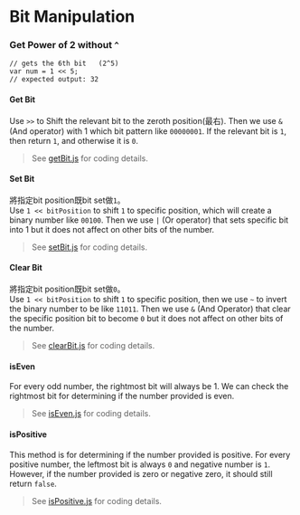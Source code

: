 # Bit Manipulation

### Get Power of 2 without `^` 

```
// gets the 6th bit   (2^5)
var num = 1 << 5; 
// expected output: 32
```


#### Get Bit

Use `>>` to Shift the relevant bit to the zeroth position(最右). Then we use `&` (And operator) with 1 which bit pattern like `00000001`. If the relevant bit is `1`, then return `1`, and otherwise it is `0`.

> See [getBit.js](./getBit.js) for coding details.


#### Set Bit

將指定bit position既bit set做`1`。 <br>
Use `1 << bitPosition` to shift `1` to specific position, which will create a binary number like  `00100`. Then we use `|` (Or operator) that sets specific bit into 1 but it does not affect on other bits of the number.

> See [setBit.js](./setBit.js) for coding details.


#### Clear Bit

將指定bit position既bit set做`0`。 <br>
Use `1 << bitPosition` to shift `1` to specific position, then we use `~` to invert the binary number to be like `11011`. Then we use `&` (And Operator) that clear the specific position bit to become `0` but it does not affect on other bits of the number.

> See [clearBit.js](./clearBit.js) for coding details.

#### isEven

For every odd number, the rightmost bit will always be 1. We can check the rightmost bit for determining if the number provided is even.

> See [isEven.js](./isEven.js) for coding details.

#### isPositive

This method is for determining if the number provided is positive. For every positive number, the leftmost bit is always `0` and negative number is `1`. However, if the number provided is zero or negative zero, it should still return `false`.

> See [isPositive.js](./isPositive.js) for coding details.
